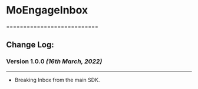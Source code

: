 # MoEngageInbox
===========================

## Change Log:

### Version 1.0.0 *(16th March, 2022)*
-------------------------------------------
* Breaking Inbox from the main SDK.

